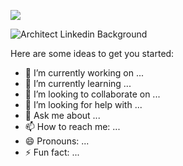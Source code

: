 ![](https://komarev.com/ghpvc/?username=RaulRinconX&Color=blueviolet)

![Architect Linkedin Background](https://github.com/RaulRinconX/RaulRinconX/assets/92411789/ec25925f-9e40-42d2-a0d2-e3043150b7b6)

Here are some ideas to get you started:

- 🔭 I’m currently working on ...
- 🌱 I’m currently learning ...
- 👯 I’m looking to collaborate on ...
- 🤔 I’m looking for help with ...
- 💬 Ask me about ...
- 📫 How to reach me: ...
- 😄 Pronouns: ...
- ⚡ Fun fact: ...

